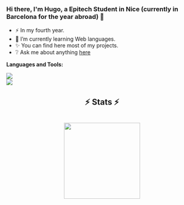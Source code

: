 ### Hi there, I'm Hugo, a Epitech Student in Nice (currently in Barcelona for the year abroad) 👋

- ⚡ In my fourth year.
- 🌱 I’m currently learning Web languages.
- ✨ You can find here most of my projects.
- ❔ Ask me about anything [here](https://github.com/GriselHugo/GriselHugo/issues)

**Languages and Tools:**

<a href="https://skillicons.dev">
    <img src="https://skillicons.dev/icons?i=c,cpp,python,html,css,js,ts,nodejs,express,react,go,haskell,php" />
</a>
<br>
<a href="https://skillicons.dev">
    <img src="https://skillicons.dev/icons?i=git,github,docker,mysql,mongo,vscode,linux" />
</a>

<h2 align="center">⚡ Stats ⚡</h2>
<br>
  <div align=center>
    <a href="https://github.com/GriselHugo/github-readme-stats">
      <img height=200 align="center" src="https://github-readme-stats.vercel.app/api/top-langs/?username=GriselHugo&title_color=ff652f&text_color=ffffff&icon_color=ff652f&langs_count=8&layout=compact&size_weight=0.5&count_weight=0.5&theme=codeSTACKr&border_color=ff652f&hide=css" />
  </div>
</p>
